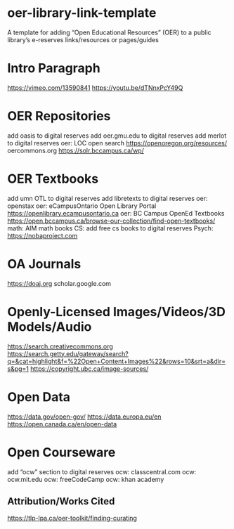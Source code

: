 # oer-library-link-template

A template for adding “Open Educational Resources” (OER) to a public library’s e-reserves links/resources or pages/guides

# Intro Paragraph

https://vimeo.com/13590841
https://youtu.be/dTNnxPcY49Q

# OER Repositories

add oasis to digital reserves
add oer.gmu.edu to digital reserves
add merlot to digital reserves
oer: LOC open search
https://openoregon.org/resources/
oercommons.org
https://solr.bccampus.ca/wp/

# OER Textbooks

add umn OTL to digital reserves
add libretexts to digital reserves
oer: openstax
oer: eCampusOntario Open Library Portal
https://openlibrary.ecampusontario.ca
oer: BC Campus OpenEd Textbooks
https://open.bccampus.ca/browse-our-collection/find-open-textbooks/
math: AIM math books
CS: add free cs books to digital reserves
Psych: https://nobaproject.com


# OA Journals

https://doaj.org
scholar.google.com

# Openly-Licensed Images/Videos/3D Models/Audio

https://search.creativecommons.org
https://search.getty.edu/gateway/search?q=&cat=highlight&f=%22Open+Content+Images%22&rows=10&srt=a&dir=s&pg=1
https://copyright.ubc.ca/image-sources/

# Open Data

https://data.gov/open-gov/
https://data.europa.eu/en
https://open.canada.ca/en/open-data

# Open Courseware

add “ocw” section to digital reserves
ocw: classcentral.com
ocw: ocw.mit.edu
ocw: freeCodeCamp
ocw: khan academy


## Attribution/Works Cited

https://tlp-lpa.ca/oer-toolkit/finding-curating













